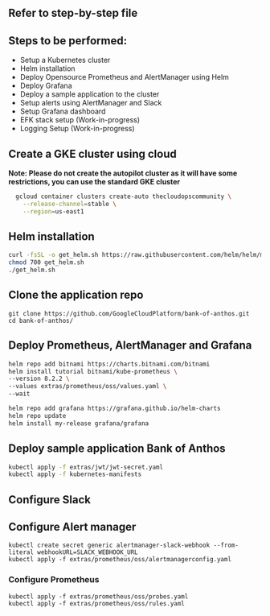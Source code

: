 ## Refer to step-by-step file

## Steps to be performed:

- Setup a Kubernetes cluster
- Helm installation
- Deploy Opensource Prometheus and AlertManager using Helm
- Deploy Grafana
- Deploy a sample application to the cluster
- Setup alerts using AlertManager and Slack
- Setup Grafana dashboard
- EFK stack setup (Work-in-progress)
- Logging Setup (Work-in-progress)

## Create a GKE cluster using cloud

**Note: Please do not create the autopilot cluster as it will have some restrictions, you can use the standard GKE cluster**

```bash
  gcloud container clusters create-auto thecloudopscommunity \
    --release-channel=stable \
    --region=us-east1
```

## Helm installation

```bash
curl -fsSL -o get_helm.sh https://raw.githubusercontent.com/helm/helm/main/scripts/get-helm-3
chmod 700 get_helm.sh
./get_helm.sh
```

## Clone the application repo

```
git clone https://github.com/GoogleCloudPlatform/bank-of-anthos.git
cd bank-of-anthos/
```

## Deploy Prometheus, AlertManager and Grafana

```bash
helm repo add bitnami https://charts.bitnami.com/bitnami
helm install tutorial bitnami/kube-prometheus \
--version 8.2.2 \
--values extras/prometheus/oss/values.yaml \
--wait

helm repo add grafana https://grafana.github.io/helm-charts
helm repo update
helm install my-release grafana/grafana

```

## Deploy sample application Bank of Anthos

```bash
kubectl apply -f extras/jwt/jwt-secret.yaml
kubectl apply -f kubernetes-manifests
```

## Configure Slack

## Configure Alert manager

```
kubectl create secret generic alertmanager-slack-webhook --from-literal webhookURL=SLACK_WEBHOOK_URL
kubectl apply -f extras/prometheus/oss/alertmanagerconfig.yaml
```

### Configure Prometheus

```
kubectl apply -f extras/prometheus/oss/probes.yaml
kubectl apply -f extras/prometheus/oss/rules.yaml
```
